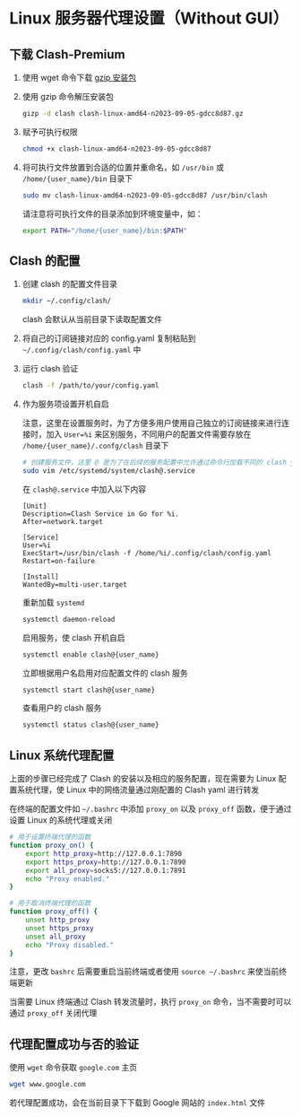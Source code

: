 # Linux 服务器代理设置（Without GUI）

## 下载 Clash-Premium

1. 使用 wget 命令下载 [gzip 安装包](./clash-linux-amd64-n2023-09-05-gdcc8d87.gz)

2. 使用 gzip 命令解压安装包

   ```bash
   gizp -d clash clash-linux-amd64-n2023-09-05-gdcc8d87.gz
   ```

3. 赋予可执行权限

   ```bash
   chmod +x clash-linux-amd64-n2023-09-05-gdcc8d87
   ```

4. 将可执行文件放置到合适的位置并重命名，如 `/usr/bin` 或 `/home/{user_name}/bin` 目录下

   ```bash
   sudo mv clash-linux-amd64-n2023-09-05-gdcc8d87 /usr/bin/clash
   ```

   请注意将可执行文件的目录添加到环境变量中，如：

   ```bash
   export PATH="/home/{user_name}/bin:$PATH"
   ```

## Clash 的配置

1. 创建 clash 的配置文件目录

   ```bash
   mkdir ~/.config/clash/
   ```

   clash 会默认从当前目录下读取配置文件

2. 将自己的订阅链接对应的 config.yaml 复制粘贴到 `~/.config/clash/config.yaml` 中

3. 运行 clash 验证

   ```bash
   clash -f /path/to/your/config.yaml
   ```

4. 作为服务项设置开机自启

   注意，这里在设置服务时，为了方便多用户使用自己独立的订阅链接来进行连接时，加入 `User=%i` 来区别服务，不同用户的配置文件需要存放在 `/home/{user_name}/.confg/clash` 目录下

   ```bash
   # 创建服务文件，这里 @ 是为了在后续的服务配置中允许通过命令行加载不同的 clash yaml 文件
   sudo vim /etc/systemd/system/clash@.service
   ```

   在 `clash@.service` 中加入以下内容

   ```
   [Unit]
   Description=Clash Service in Go for %i.
   After=network.target
   
   [Service]
   User=%i
   ExecStart=/usr/bin/clash -f /home/%i/.config/clash/config.yaml
   Restart=on-failure
   
   [Install]
   WantedBy=multi-user.target
   ```

   重新加载 `systemd`

   ```bash
   systemctl daemon-reload
   ```

   启用服务，使 clash 开机自启

   ```bash
   systemctl enable clash@{user_name}
   ```

   立即根据用户名启用对应配置文件的 clash 服务

   ```bash
   systemctl start clash@{user_name}
   ```

   查看用户的 clash 服务

   ```bash
   systemctl status clash@{user_name}
   ```

## Linux 系统代理配置

上面的步骤已经完成了 Clash 的安装以及相应的服务配置，现在需要为 Linux 配置系统代理，使 Linux 中的网络流量通过刚配置的 Clash yaml 进行转发

在终端的配置文件如 `~/.bashrc` 中添加 `proxy_on` 以及 `proxy_off` 函数，便于通过设置 Linux 的系统代理或关闭

```bash
# 用于设置终端代理的函数
function proxy_on() {
    export http_proxy=http://127.0.0.1:7890
    export https_proxy=http://127.0.0.1:7890
    export all_proxy=socks5://127.0.0.1:7891
    echo "Proxy enabled."
}

# 用于取消终端代理的函数
function proxy_off() {
    unset http_proxy
    unset https_proxy
    unset all_proxy
    echo "Proxy disabled."
}
```

注意，更改 `bashrc` 后需要重启当前终端或者使用 `source ~/.bashrc` 来使当前终端更新

当需要 Linux 终端通过 Clash 转发流量时，执行 `proxy_on` 命令，当不需要时可以通过 `proxy_off` 关闭代理

## 代理配置成功与否的验证

使用 `wget` 命令获取 `google.com` 主页

```bash
wget www.google.com
```

若代理配置成功，会在当前目录下下载到 Google 网站的 `index.html` 文件

